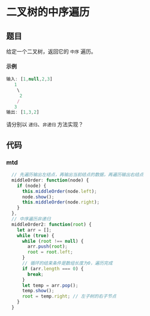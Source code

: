 # 二叉树的中序遍历

## 题目
给定一个二叉树，返回它的 `中序` 遍历。

#### 示例
```js
输入: [1,null,2,3]
   1
    \
     2
    /
   3
输出: [1,3,2]
```
请分别以 `递归`、`非递归` 方法实现？

## 代码

### mtd

```js
  // 先遍历输出左结点，再输出当前结点的数据，再遍历输出右结点
  middleOrder: function(node) {
    if (node) {
      this.middleOrder(node.left);
      node.show();
      this.middleOrder(node.right);
    }
  },
  // 中序遍历非递归
  middleOrder2: function(root) {
    let arr = [];
    while (true) {
      while (root !== null) {
        arr.push(root);
        root = root.left;
      }
      // 循环的结束条件是数组长度为0，遍历完成
      if (arr.length === 0) {
        break;
      }
      let temp = arr.pop();
      temp.show();
      root = temp.right; // 左子树的右子节点
    }
  }
```



